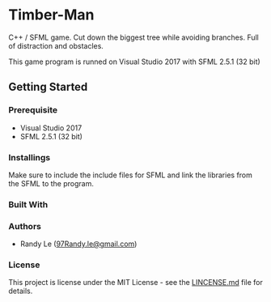 # Timber-Man
C++ / SFML game. Cut down the biggest tree while avoiding branches. Full of distraction and obstacles.

This game program is runned on Visual Studio 2017 with SFML 2.5.1 (32 bit)

## Getting Started

### Prerequisite
* Visual Studio 2017
* SFML 2.5.1 (32 bit)
### Installings
Make sure to include the include files for SFML and link the libraries from the SFML to the program.
### Built With

### Authors
 * Randy Le (97Randy.le@gmail.com)

### License
This project is license under the MIT License - see the [LINCENSE.md](https://github.com/RandyKoiSA/Timber-Man/blob/master/LICENSE) file for details.
